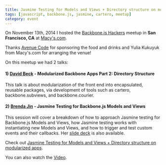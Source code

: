 ```yaml
---
title: Jasmine Testing for Models and Views + Directory structure on modularized apps
tags: [javascript, backbone.js, jasmine, cartero, meetup]
category: event
---
```


On November 13th, 2014 I hosted the [Backbone.js Hackers](http://www.meetup.com/Backbone-js-Hackers/) meetup in **San Francisco, CA** at [Macy's.com](https://www.macys.com/).

Thanks [Avenue Code](http://avenuecode.com) for sponsoring the food and drinks and Yulia Kukuyuk from Macy's.com for arranging the venue!

On this meetup we had 2 talks:

#### 1) [David Beck](http://twitter.com/davegbeck) - Modularized Backbone Apps Part 2: Directory Structure

This talk is about modularization of the front end into encapsulated, reusable packages, via development of tools such as cartero, backbone.subviews, and backbone.courier.

#### 2) [Brenda Jin](http://twitter.com/cyberneticlove) - Jasmine Testing for Backbone.js Models and Views

This session will cover a breakdown of how to approach Jasmine testing for Backbone.js Models and Views, how Jasmine testing works with instantiating new Models and Views, and how to trigger and test custom events and their callbacks. Her [slide deck](http://jasmine-backbone.herokuapp.com/) is also available.

Check out [Jasmine Testing for Models and Views + Directory structure on modularized apps](http://www.meetup.com/Backbone-js-Hackers/events/213261022/).

You can also watch the [Video](https://www.fuzemeeting.com/replay_meeting/ecf137d6/6872402).
